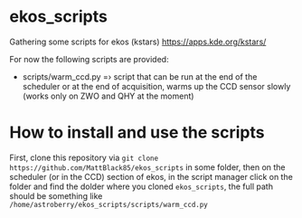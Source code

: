 # ekos_scripts

Gathering some scripts for ekos (kstars) https://apps.kde.org/kstars/

For now the following scripts are provided:
 - scripts/warm_ccd.py =› script that can be run at the end of the scheduler or at the end of acquisition, warms up the CCD sensor slowly (works only on ZWO and QHY at the moment)


# How to install and use the scripts
First, clone this repository via `git clone https://github.com/MattBlack85/ekos_scripts` in some folder, then on the scheduler (or in the CCD)
section of ekos, in the script manager click on the folder and find the dolder where you cloned `ekos_scripts`, the full path should be something
like `/home/astroberry/ekos_scripts/scripts/warm_ccd.py`
